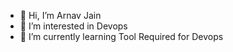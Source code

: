 - 👋 Hi, I’m Arnav Jain
- 👀 I’m interested in Devops
- 🌱 I’m currently learning Tool Required for Devops

<!---
Hi Everyone,

My Name is Arnav Jain, I am an QA Engineer in Yatra Online Pvt. Ltd. I am really Enthusiastic to learn new things, Quick Learner, Able to work on multipe projects.
I am Very Punctualto time and belief in completing task in given time with accurate Results
--->
